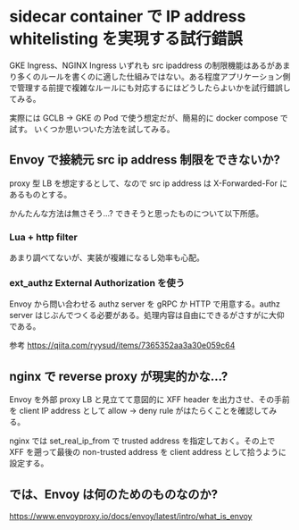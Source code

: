 # sidecar container で IP address whitelisting を実現する試行錯誤

GKE Ingress、NGINX Ingress いずれも src ipaddress の制限機能はあるがあまり多くのルールを書くのに適した仕組みではない。ある程度アプリケーション側で管理する前提で複雑なルールにも対応するにはどうしたらよいかを試行錯誤してみる。

実際には GCLB -> GKE の Pod で使う想定だが、簡易的に docker compose で試す。
いくつか思いついた方法を試してみる。


## Envoy で接続元 src ip address 制限をできないか?

proxy 型 LB を想定するとして、なので src ip address は X-Forwarded-For にあるものとする。

かんたんな方法は無さそう...? できそうと思ったものについて以下所感。

### Lua + http filter

あまり調べてないが、実装が複雑になるし効率も心配。


### ext_authz External Authorization を使う

Envoy から問い合わせる authz server を gRPC か HTTP で用意する。authz server はじぶんでつくる必要がある。処理内容は自由にできるがさすがに大仰である。

参考 https://qiita.com/ryysud/items/7365352aa3a30e059c64


## nginx で reverse proxy が現実的かな...?

Envoy を外部 proxy LB と見立てて意図的に XFF header を出力させ、その手前を client IP address として allow -> deny rule がはたらくことを確認してみる。

nginx では set_real_ip_from で trusted address を指定しておく。その上で XFF を遡って最後の non-trusted address を client address として拾うように設定する。


## では、Envoy は何のためのものなのか?

https://www.envoyproxy.io/docs/envoy/latest/intro/what_is_envoy
